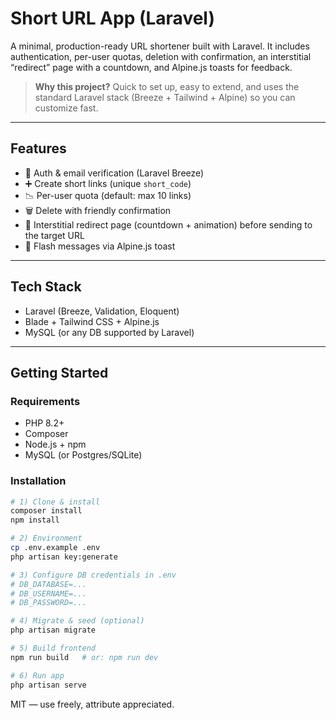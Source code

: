 # Short URL App (Laravel)

A minimal, production-ready URL shortener built with Laravel. It includes authentication, per-user quotas, deletion with confirmation, an interstitial “redirect” page with a countdown, and Alpine.js toasts for feedback.

> **Why this project?**
> Quick to set up, easy to extend, and uses the standard Laravel stack (Breeze + Tailwind + Alpine) so you can customize fast.

---

## Features

* 🔐 Auth & email verification (Laravel Breeze)
* ➕ Create short links (unique `short_code`)
* 📉 Per-user quota (default: max 10 links)
* 🗑️ Delete with friendly confirmation
* 🚦 Interstitial redirect page (countdown + animation) before sending to the target URL
* 🔔 Flash messages via Alpine.js toast

---

## Tech Stack

* Laravel (Breeze, Validation, Eloquent)
* Blade + Tailwind CSS + Alpine.js
* MySQL (or any DB supported by Laravel)

---

## Getting Started

### Requirements

* PHP 8.2+
* Composer
* Node.js + npm
* MySQL (or Postgres/SQLite)

### Installation

```bash
# 1) Clone & install
composer install
npm install

# 2) Environment
cp .env.example .env
php artisan key:generate

# 3) Configure DB credentials in .env
# DB_DATABASE=...
# DB_USERNAME=...
# DB_PASSWORD=...

# 4) Migrate & seed (optional)
php artisan migrate

# 5) Build frontend
npm run build   # or: npm run dev

# 6) Run app
php artisan serve
```


MIT — use freely, attribute appreciated.

